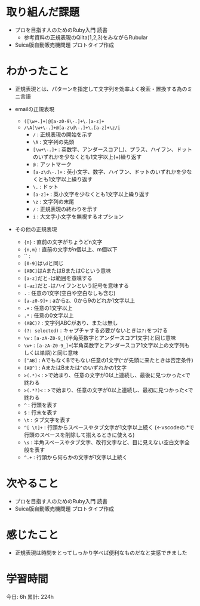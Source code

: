 # 取り組んだ課題 
+ プロを目指す人のためのRuby入門 読書 
    + 参考資料の正規表現のQiita(1,2,3)をみながらRubular
+ Suica版自動販売機問題 プロトタイプ作成
# わかったこと   
+ 正規表現とは、パターンを指定して文字列を効率よく検索・置換する為のミニ言語
+ emailの正規表現
    + `([\w+.]+)@[a-z0-9\-.]+\.[a-z]+`
    + `/\A[\w+\-.]+@[a-z\d\-.]+\.[a-z]+\z/i`
        + `/` : 正規表現の開始を示す
        + `\A` : 文字列の先頭
        + `[\w+\-.]+` : 英数字、アンダースコア(_)、プラス、ハイフン、ドットのいずれかを少なくとも1文字以上(+)繰り返す
        + `@` : アットマーク
        + `[a-z\d\-.]+` : 英小文字、数字、ハイフン、ドットのいずれかを少なくとも1文字以上繰り返す
        + `\.` :  ドット
        + `[a-z]+` : 英小文字を少なくとも1文字以上繰り返す
        + `\z` : 文字列の末尾
        + `/` : 正規表現の終わりを示す
        + `i` : 大文字小文字を無視するオプション

+ その他の正規表現
    + `{n}` : 直前の文字がちょうどn文字
    + `{n,m}` : 直前の文字がn個以上、m個以下
    + `` : 
    + `[0-9]`は`\d`と同じ
    + `[ABC]`はAまたはBまたはCという意味
    + `[a-z]`だと`-`は範囲を意味する
    + `[-az]`だと`-`はハイフンという記号を意味する
    + `.` : 任意の1文字(空白や空白なしも含む)
    + `[a-z0-9]+` : aからz、0から9のどれか1文字以上
    + `.+` : 任意の1文字以上
    + `.*` : 任意の0文字以上
    + `(ABC)?` : 文字列ABCがあり、または無し
    + `(?: selected)` : キャプチャする必要がないときは`?:`をつける
    + `\w` : `[a-zA-Z0-9_]`(半角英数字とアンダースコア1文字)と同じ意味
    + `\w+` : `[a-zA-Z0-9_]+`(半角英数字とアンダースコア1文字以上の文字列もしくは単語)と同じ意味
    + `[^AB]` : AでもなくBでもない任意の1文字(`^`が先頭に来たときは否定条件)
    + `[AB^]` : AまたはBまたは^のいずれかの1文字
    + `>(.*)<` : >で始まり、任意の文字が0以上連続し、最後に見つかった<で終わる
    + `>(.*?)<` : >で始まり、任意の文字が0以上連続し、最初に見つかった<で終わる
    + `^` : 行頭を表す
    + `$` : 行末を表す
    + `\t` : タブ文字を表す
    + `^[ \t]+` : 行頭からスペースやタブ文字が1文字以上続く (←vscodeの.*で行頭のスペースを削除して揃えるときに使える)
    + `\s` : 半角スペースやタブ文字、改行文字など、目に見えない空白文字全般を表す
    + `^.+` : 行頭から何らかの文字が1文字以上続く
# 次やること
+ プロを目指す人のためのRuby入門 読書 
+ Suica版自動販売機問題 プロトタイプ作成
# 感じたこと
+ 正規表現は時間をとってしっかり学べば便利なものだなと実感できました
# 学習時間  
今日: 6h 
累計: 224h 

